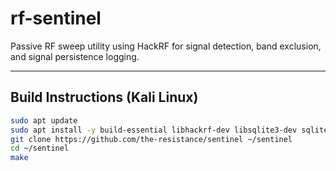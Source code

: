 # rf-sentinel

Passive RF sweep utility using HackRF for signal detection, band exclusion, and signal persistence logging.

---

## Build Instructions (Kali Linux)

```bash
sudo apt update
sudo apt install -y build-essential libhackrf-dev libsqlite3-dev sqlite3 git
git clone https://github.com/the-resistance/sentinel ~/sentinel
cd ~/sentinel
make
